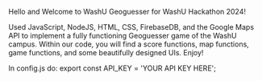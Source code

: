 Hello and Welcome to WashU Geoguesser for WashU Hackathon 2024!

Used JavaScript, NodeJS, HTML, CSS, FirebaseDB, and the Google Maps API to implement a fully functioning 
Geoguesser game of the WashU campus. Within our code, you will find a score functions, map functions, game functions, and some beautifully designed UIs. Enjoy!

In config.js do:
export const API_KEY = 'YOUR API KEY HERE';